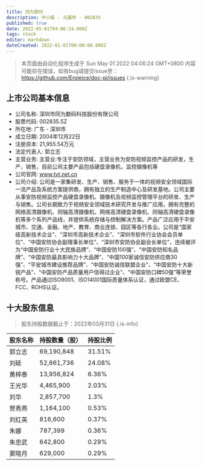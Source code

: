 ```yaml
---
title: 同为股份
description: 中小板 - 元器件 - 002835
published: true
date: 2022-05-01T04:06:24.000Z
tags: stock
editor: markdown
dateCreated: 2022-01-01T00:00:00.000Z
---
```


> 本页面由自动化程序生成于 Sun May 01 2022 04:06:24 GMT+0800
> 内容可能存在错误，如有bug请提交issue至：https://github.com/Eroleice/doc-pi/issues
{.is-warning}

## 上市公司基本信息
- 公司名称: 深圳市同为数码科技股份有限公司
- 股票代码: 002835.SZ
- 所在地: 广东 - 深圳市
- 成立日期: 2004年12月22日
- 注册资本: 21,955.54万元
- 法定代表人: 郭立志
- 主营业务: 主营业:专注于安防领域，主营业务为安防视频监控产品的研发，生产，销售，目前公司主要产品包括硬盘录像机，监控摄像机等
- 公司官网: www.tvt.net.cn
- 公司介绍: 公司是一家集研发、生产、销售、服务于一体的视频安全领域国际一流产品及系统方案提供商，拥有独立的生产制造中心及研发基地。公司主要从事安防视频监控产品硬盘录像机、摄像机及视频监控管理平台的研发、生产与销售。公司长期致力于视频安全领域技术研究开发与推广应用，拥有完整的网络高清摄像机、同轴高清摄像机、网络高清硬盘录像机、同轴高清硬盘录像机等多个系列产品线，并提供系统存储与控制解决方案。产品广泛应用于平安城市、交通、金融、地产、教育、商业连锁、园区等各行各业。公司是“国家级高新技术企业”、“深圳市高新技术企业”、“深圳市软件行业协会会员单位”、“中国安防协会副理事长单位”、“深圳市安防协会副会长单位”，连续被评为“中国安防行业十大民族品牌”、“中国安防100强”、“中国安防知名品牌”、“中国安防最具影响力十大品牌”、“中国100家诚信安防供应商30强”、“平安城市建设推荐品牌”、“中国安防诚信联盟企业”、“中国安防十大新锐产品”、“中国安防产品质量用户信得过企业”、“中国安防口碑50强”等荣誉称号。产品通过ISO9001、ISO14001国际质量体系认证，通过欧盟CE、FCC、ROHS认证。


## 十大股东信息
> 股东持股数据截止于：2022年03月31日
{.is-info}

| 股东名称 | 持股数量（股） | 持股比例 |
| --- | --- | --- |
| 郭立志 | 69,190,848 | 31.51% |
| 刘砥 | 52,861,736 | 24.08% |
| 黄梓泰 | 13,956,824 | 6.36% |
| 王光华 | 4,465,900 | 2.03% |
| 刘华 | 2,857,700 | 1.3% |
| 贺秀燕 | 1,164,100 | 0.53% |
| 刘红英 | 816,600 | 0.37% |
| 朱娜 | 787,399 | 0.36% |
| 朱忠武 | 642,800 | 0.29% |
| 窦晓月 | 629,000 | 0.29% |




